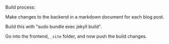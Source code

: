 Build process: 

Make changes to the backend in a markdown document for each blog post. 

Build this with "sudo bundle exec jekyll build". 

Go into the frontend, `_site` folder, and now push the build changes. 


